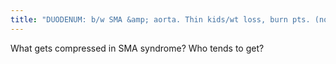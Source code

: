 ```yaml
---
title: "DUODENUM: b/w SMA &amp; aorta. Thin kids/wt loss, burn pts. (note dilation of 2nd portion, tapering of 3rd, often very straight zone of transition, linear)"
---
```

What gets compressed in SMA syndrome? Who tends to get?

